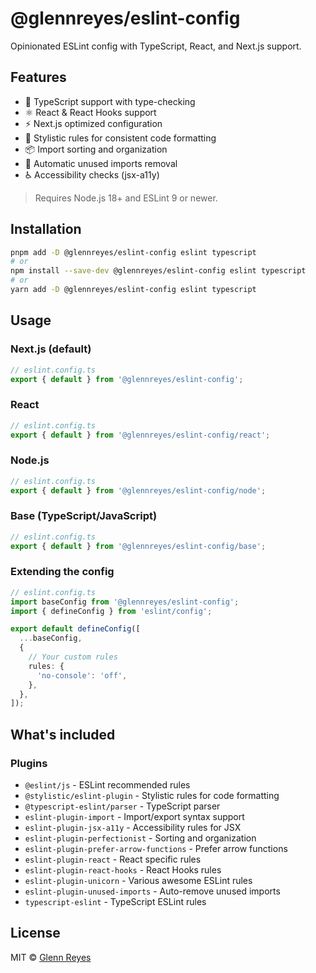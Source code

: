 # @glennreyes/eslint-config

Opinionated ESLint config with TypeScript, React, and Next.js support.

## Features

- 🎯 TypeScript support with type-checking
- ⚛️ React & React Hooks support
- ⚡ Next.js optimized configuration
- 🎨 Stylistic rules for consistent code formatting
- 📦 Import sorting and organization
- 🧹 Automatic unused imports removal
- ♿ Accessibility checks (jsx-a11y)

> Requires Node.js 18+ and ESLint 9 or newer.

## Installation

```bash
pnpm add -D @glennreyes/eslint-config eslint typescript
# or
npm install --save-dev @glennreyes/eslint-config eslint typescript
# or
yarn add -D @glennreyes/eslint-config eslint typescript
```

## Usage

### Next.js (default)

```ts
// eslint.config.ts
export { default } from '@glennreyes/eslint-config';
```

### React

```ts
// eslint.config.ts
export { default } from '@glennreyes/eslint-config/react';
```

### Node.js

```ts
// eslint.config.ts
export { default } from '@glennreyes/eslint-config/node';
```

### Base (TypeScript/JavaScript)

```ts
// eslint.config.ts
export { default } from '@glennreyes/eslint-config/base';
```

### Extending the config

```ts
// eslint.config.ts
import baseConfig from '@glennreyes/eslint-config';
import { defineConfig } from 'eslint/config';

export default defineConfig([
  ...baseConfig,
  {
    // Your custom rules
    rules: {
      'no-console': 'off',
    },
  },
]);
```

## What's included

### Plugins

- `@eslint/js` - ESLint recommended rules
- `@stylistic/eslint-plugin` - Stylistic rules for code formatting
- `@typescript-eslint/parser` - TypeScript parser
- `eslint-plugin-import` - Import/export syntax support
- `eslint-plugin-jsx-a11y` - Accessibility rules for JSX
- `eslint-plugin-perfectionist` - Sorting and organization
- `eslint-plugin-prefer-arrow-functions` - Prefer arrow functions
- `eslint-plugin-react` - React specific rules
- `eslint-plugin-react-hooks` - React Hooks rules
- `eslint-plugin-unicorn` - Various awesome ESLint rules
- `eslint-plugin-unused-imports` - Auto-remove unused imports
- `typescript-eslint` - TypeScript ESLint rules

## License

MIT © [Glenn Reyes](https://glennreyes.com)
